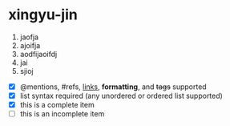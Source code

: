 # xingyu-jin

1. jaofja
1. ajoifja
1. aodfijaoifdj
  1. jai
  1. sjioj

- [x] @mentions, #refs, [links](), **formatting**, and <del>tags</del> supported
- [x] list syntax required (any unordered or ordered list supported)
- [x] this is a complete item
- [ ] this is an incomplete item
